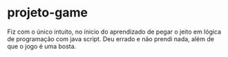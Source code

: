 # projeto-game
Fiz com o único intuito, no ínicio do aprendizado de pegar o jeito em lógica de programação com java script.
 Deu errado e não prendi nada, além de que o jogo é uma bosta.
